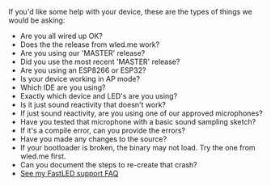 If you'd like some help with your device, these are the types of things we would be asking:

* Are you all wired up OK?
* Does the the release from wled.me work?
* Are you using our 'MASTER' release?
* Did you use the most recent 'MASTER' release?
* Are you using an ESP8266 or ESP32?
* Is your device working in AP mode?
* Which IDE are you using?
* Exactly which device and LED's are you using?
* Is it just sound reactivity that doesn't work?
* If just sound reactivity, are you using one of our approved microphones?
* Have you tested that microphone with a basic sound sampling sketch?
* If it's a compile error, can you provide the errors?
* Have you made any changes to the source?
* If your bootloader is broken, the binary may not load. Try the one from wled.me first.
* Can you document the steps to re-create that crash?
* [See my FastLED support FAQ](http://tuline.com/fastled-support-qa/)
